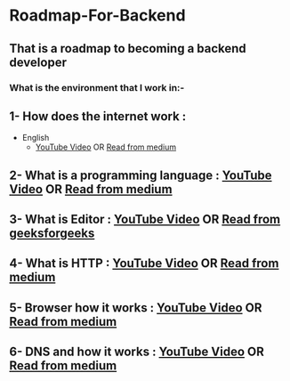 # Roadmap-For-Backend
## That is a roadmap to becoming a backend developer

### What is the environment that I work in:-
## 1- How does the internet work : 
- English 
  - [YouTube Video](https://www.youtube.com/watch?v=x3c1ih2NJEg) OR [Read from medium](https://user3141592.medium.com/how-does-the-internet-work-edc2e22e7eb8)

## 2- What is a programming language : [YouTube Video](https://www.youtube.com/watch?v=EGQh5SZctaE) OR [Read from medium](https://posco.medium.com/what-is-a-programming-language-community-and-what-does-it-value-faa5b84c065a)

## 3- What is Editor : [YouTube Video](https://www.youtube.com/watch?v=EQ5Rc4DFp4M) OR [Read from geeksforgeeks](https://www.geeksforgeeks.org/editors-types-system-programming/)
## 4- What is HTTP : [YouTube Video](https://www.youtube.com/watch?v=wW2A5SZ3GkI) OR [Read from medium](https://medium.com/@ahmadfarag/http-in-depth-dfdac806c2c0)
## 5- Browser how it works : [YouTube Video](https://www.youtube.com/watch?v=0IsQqJ7pwhw) OR [Read from medium](https://medium.com/@pdster/how-web-browsers-work-6385b9374375)
## 6- DNS and how it works : [YouTube Video](https://www.youtube.com/watch?v=nyH0nYhMW9M) OR [Read from medium](https://medium.com/basic-command-ls-linux/how-dns-works-b49c7395c91e)
